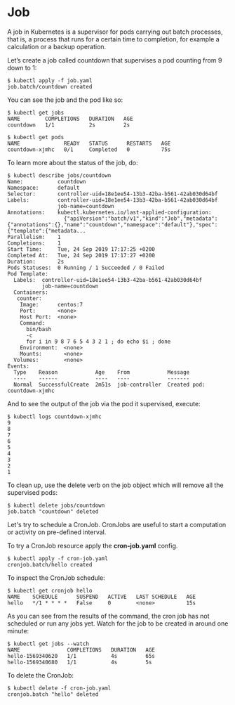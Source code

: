 # Job


A job in Kubernetes is a supervisor for pods carrying out batch processes, that is, a process that runs for a certain time to completion, for example a calculation or a backup operation.

Let’s create a job called countdown that supervises a pod counting from 9 down to 1:

```console
$ kubectl apply -f job.yaml
job.batch/countdown created
```

You can see the job and the pod  like so:

```console
$ kubectl get jobs
NAME        COMPLETIONS   DURATION   AGE
countdown   1/1           2s         2s
```


```console
$ kubectl get pods
NAME              READY   STATUS      RESTARTS   AGE
countdown-xjmhc   0/1     Completed   0          75s
```

To learn more about the status of the job, do:

```console
$ kubectl describe jobs/countdown
Name:           countdown
Namespace:      default
Selector:       controller-uid=18e1ee54-13b3-42ba-b561-42ab030d64bf
Labels:         controller-uid=18e1ee54-13b3-42ba-b561-42ab030d64bf
                job-name=countdown
Annotations:    kubectl.kubernetes.io/last-applied-configuration:
                  {"apiVersion":"batch/v1","kind":"Job","metadata":{"annotations":{},"name":"countdown","namespace":"default"},"spec":{"template":{"metadata...
Parallelism:    1
Completions:    1
Start Time:     Tue, 24 Sep 2019 17:17:25 +0200
Completed At:   Tue, 24 Sep 2019 17:17:27 +0200
Duration:       2s
Pods Statuses:  0 Running / 1 Succeeded / 0 Failed
Pod Template:
  Labels:  controller-uid=18e1ee54-13b3-42ba-b561-42ab030d64bf
           job-name=countdown
  Containers:
   counter:
    Image:      centos:7
    Port:       <none>
    Host Port:  <none>
    Command:
      bin/bash
      -c
      for i in 9 8 7 6 5 4 3 2 1 ; do echo $i ; done
    Environment:  <none>
    Mounts:       <none>
  Volumes:        <none>
Events:
  Type    Reason            Age    From            Message
  ----    ------            ----   ----            -------
  Normal  SuccessfulCreate  2m51s  job-controller  Created pod: countdown-xjmhc
```

And to see the output of the job via the pod it supervised, execute:

```console
$ kubectl logs countdown-xjmhc
9
8
7
6
5
4
3
2
1
```

To clean up, use the delete verb on the job object which will remove all the supervised pods:

```console
$ kubectl delete jobs/countdown
job.batch "countdown" deleted
```

Let's try to schedule a CronJob. CronJobs are useful to start a  computation or activity on pre-defined interval.

To try a CronJob resource apply the **cron-job.yaml** config.

```console
$ kubectl apply -f cron-job.yaml
cronjob.batch/hello created
```

To inspect the CronJob schedule:

```console
$ kubectl get cronjob hello
NAME    SCHEDULE      SUSPEND   ACTIVE   LAST SCHEDULE   AGE
hello   */1 * * * *   False     0        <none>          15s
```

As you can see from the results of the command, the cron job has not scheduled or run any jobs yet. Watch for the job to be created in around one minute:

```console
$ kubectl get jobs --watch
NAME               COMPLETIONS   DURATION   AGE
hello-1569340620   1/1           4s         65s
hello-1569340680   1/1           4s         5s
```

To delete the CronJob:

```console
$ kubectl delete -f cron-job.yaml
cronjob.batch "hello" deleted
```



